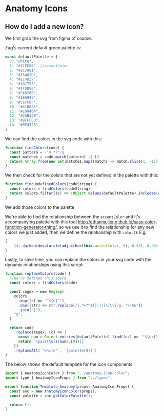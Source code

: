 # Anatomy Icons

## How do I add a new icon?

We first grab the svg from figma of course.

Zag's current default green palette is:

```js
const defaultPalette = {
  0: "white",
  1: "#2CFF80", //accentColor
  2: "#2C7A51",
  3: "#16402D",
  4: "#1C4D37",
  5: "#287753",
  6: "#1F8B56",
  7: "#2AB26B",
  8: "#1E6943",
  9: "#C1FFDF",
  10: "#41B883",
  11: "#299464",
  12: "#2AB36B",
  13: "#9FFFCD",
  14: "#0E432B",
}
```

We can find the colors in the svg code with this:

```js
function findColors(code) {
  const pattern = /"#.*?"/g
  const matches = code.match(pattern) || []
  return Array.from(new Set(matches.map((match) => match.slice(1, -1))))
}
```

We then check for the colors that are not yet defined in the palette with this:

```js
function findUndefinedColors(codeString) {
  const colors = findColors(codeString)
  return colors.filter((c) => !Object.values(defaultPalette).includes(c))
}
```

We add those colors to the palette.

We're able to find the relationship between the `accentColor` and it's accompanying palette with this tool
http://ethanmuller.github.io/sass-color-function-generator-thing/, so we use it to find the relationship for any new
colors we just added, then we define the relationship with `color2k` E.g.

```js
{
    14: darken(desaturate(adjustHue(this.accentColor, 9), 0.35), 0.43),
}
```

Lastly, to save time, you can replace the colors in your svg code with the dynamic relationships using this script:

```js
function replaceColors(code) {
  //We've defined this above
  const colors = findColors(code)

  const regex = new RegExp(
    colors
      .map((c) => `"${c}"`)
      .map((str) => str.replace(/[.*+?^${}()|[\]\\]/g, "\\$&"))
      .join("|"),
    "g",
  )

  return code
    .replace(regex, (c) => {
      const num = Object.entries(defaultPalette).find((cc) => `"${cc[1]}"` === c)
      return `{palette[${num?.[0]}]}`
    })
    .replaceAll(`"white"`, `{palette[0]}`)
}
```

The below shows the default template for the icon components.

```js
import { AnatomyIconColor } from "../anatomy-icon-color";
import type { AnatomyIconProps } from "../types";

export function Template_Anatomy(props: AnatomyIconProps) {
  const anc = new AnatomyIconColor(props);
  const palette = anc.getColorPalette();

  return ();
}
```
